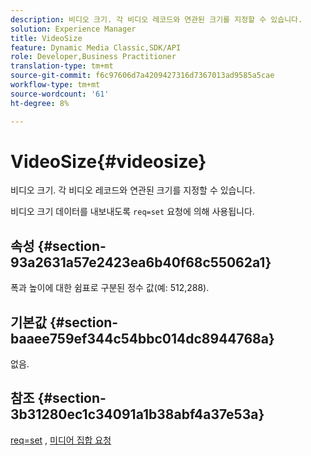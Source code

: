 ```yaml
---
description: 비디오 크기. 각 비디오 레코드와 연관된 크기를 지정할 수 있습니다.
solution: Experience Manager
title: VideoSize
feature: Dynamic Media Classic,SDK/API
role: Developer,Business Practitioner
translation-type: tm+mt
source-git-commit: f6c97606d7a4209427316d7367013ad9585a5cae
workflow-type: tm+mt
source-wordcount: '61'
ht-degree: 8%

---
```



# VideoSize{#videosize}

비디오 크기. 각 비디오 레코드와 연관된 크기를 지정할 수 있습니다.

비디오 크기 데이터를 내보내도록 `req=set` 요청에 의해 사용됩니다.

## 속성 {#section-93a2631a57e2423ea6b40f68c55062a1}

폭과 높이에 대한 쉼표로 구분된 정수 값(예: 512,288).

## 기본값 {#section-baaee759ef344c54bbc014dc8944768a}

없음.

## 참조 {#section-3b31280ec1c34091a1b38abf4a37e53a}

[req=set](/help/aem-is-ir-api/is-api/http-ref/image-serving-api-ref/c-http-protocol-reference/c-command-reference/r-req/r-set.md) ,  [미디어 집합 요청](/help/aem-is-ir-api/is-api/http-ref/image-serving-api-ref/c-http-protocol-reference/c-syntax-and-features/r-media-set-requests.md)
